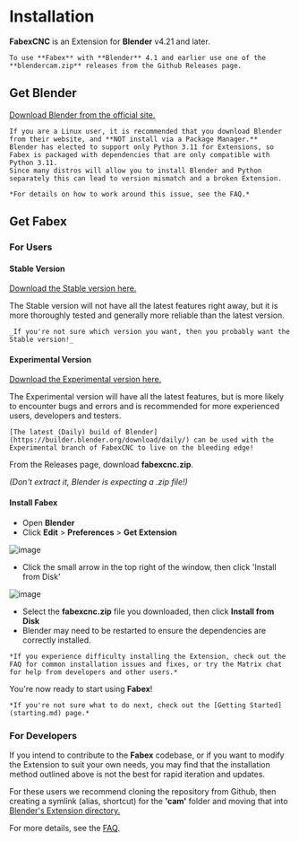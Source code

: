 # Installation

**FabexCNC** is an Extension for **Blender** v4.21 and later.

```{note}
To use **Fabex** with **Blender** 4.1 and earlier use one of the **blendercam.zip** releases from the Github Releases page.
```

## Get Blender
[Download Blender from the official site.](https://www.blender.org/download/)

```{note}
If you are a Linux user, it is recommended that you download Blender from their website, and **NOT install via a Package Manager.**
Blender has elected to support only Python 3.11 for Extensions, so Fabex is packaged with dependencies that are only compatible with Python 3.11.
Since many distros will allow you to install Blender and Python separately this can lead to version mismatch and a broken Extension.

*For details on how to work around this issue, see the FAQ.*
```
## Get Fabex
### For Users
#### Stable Version
[Download the Stable version here.](https://github.com/vilemduha/blendercam/releases)

The Stable version will not have all the latest features right away, but it is more thoroughly tested and generally more reliable than the latest version. 

```{note}
_If you're not sure which version you want, then you probably want the Stable version!_
```

#### Experimental Version
[Download the Experimental version here.](https://github.com/pppalain/blendercam/releases)

The Experimental version will have all the latest features, but is more likely to encounter bugs and errors and is recommended for more experienced users, developers and testers.

```{note}
[The latest (Daily) build of Blender](https://builder.blender.org/download/daily/) can be used with the Experimental branch of FabexCNC to live on the bleeding edge!
```

From the Releases page, download **fabexcnc.zip**.

*(Don't extract it, Blender is expecting a .zip file!)*

#### Install Fabex
- Open **Blender**
- Click **Edit** > **Preferences** > **Get Extension**

![image](https://github.com/user-attachments/assets/7776b3dd-2411-4348-b4d7-b0262f683f90)
- Click the small arrow in the top right of the window, then click 'Install from Disk'

![image](https://github.com/user-attachments/assets/1bec6168-5b57-48c4-afe7-310664fa979d)
- Select the **fabexcnc.zip** file you downloaded, then click **Install from Disk**
- Blender may need to be restarted to ensure the dependencies are correctly installed.

```{note}
*If you experience difficulty installing the Extension, check out the FAQ for common installation issues and fixes, or try the Matrix chat for help from developers and other users.*
```

You're now ready to start using **Fabex**!

```{note}
*If you're not sure what to do next, check out the [Getting Started](starting.md) page.*
```

### For Developers
If you intend to contribute to the **Fabex** codebase, or if you want to modify the Extension to suit your own needs, you may find that the installation method outlined above is not the best for rapid iteration and updates.

For these users we recommend cloning the repository from Github, then creating a symlink (alias, shortcut) for the **'cam'** folder and moving that into [Blender's Extension directory.](https://docs.blender.org/manual/en/latest/advanced/blender_directory_layout.html)

For more details, see the [FAQ](faq.md).